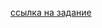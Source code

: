 [ссылка на задание](https://github.com/netology-code/javaqa-homeworks/tree/master/exceptions#%D0%B7%D0%B0%D0%B4%D0%B0%D1%87%D0%B0-1---notfoundexception)
